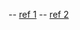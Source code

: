 -- [ref 1](https://youtu.be/HvYYCHMeM-8?t=4241)
-- [ref 2](https://leanprover.github.io/logic_and_proof/introduction.html#)